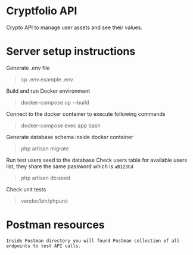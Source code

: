 # Cryptfolio API

Crypto API to manage user assets and see their values.

# Server setup instructions

Generate .env file	
> cp .env.example .env

Build and run Docker environment
> docker-compose up --build

Connect to the docker container to execute following commands
> docker-compose exec app bash

Generate database schema inside docker container
> php artisan migrate

Run test users seed to the database
Check users table for available users list, they share the same password which is `aB123Cd`
> php artisan db:seed

Check unit tests
> vendor/bin/phpunit

# Postman resources

```
Inside Postman directory you will found Postman collection of all endpoints to test API calls.
```
